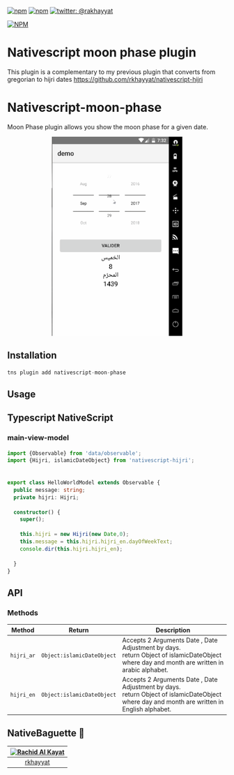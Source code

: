 [![npm](https://img.shields.io/npm/v/nativescript-hijri.svg)](https://www.npmjs.com/package/nativescript-moon-phase)
[![npm](https://img.shields.io/npm/dt/nativescript-hijri.svg?label=npm%20downloads)](https://www.npmjs.com/package/nativescript-moon-phase)
[![twitter: @rakhayyat](https://img.shields.io/badge/twitter-%40rakhayyat-2F98C1.svg)](https://twitter.com/rakhayyat)

[![NPM](https://nodei.co/npm/nativescript-hijri.png?downloads=true&downloadRank=true&stars=true)](https://nodei.co/npm/nativescript-moon-phase/)

# Nativescript moon phase plugin
This plugin is a complementary to my previous plugin that converts from gregorian to hijri dates https://github.com/rkhayyat/nativescript-hijri

# Nativescript-moon-phase

Moon Phase plugin allows you show the moon phase for a given date. 
<p align="center">
  <img src="https://github.com/rkhayyat/nativescript-hijri/blob/master/screenshot/nativescript-hijri.gif" width="300"/>
</p>

## Installation

```javascript
tns plugin add nativescript-moon-phase
```

## Usage 

## Typescript NativeScript

### main-view-model
```typescript
import {Observable} from 'data/observable';
import {Hijri, islamicDateObject} from 'nativescript-hijri';


export class HelloWorldModel extends Observable {
  public message: string;
  private hijri: Hijri;

  constructor() {
    super();

    this.hijri = new Hijri(new Date,0);
    this.message = this.hijri.hijri_en.dayOfWeekText;
    console.dir(this.hijri.hijri_en);

  }
}
```

## API

### Methods

| Method | Return | Description |
| --- | --- | --- |
| `hijri_ar` | `Object:islamicDateObject` | Accepts 2 Arguments Date , Date Adjustment by days.<br> return Object of islamicDateObject where day and month are written in arabic alphabet.|
| `hijri_en`| `Object:islamicDateObject` | Accepts 2 Arguments Date , Date Adjustment by days.<br> return Object of islamicDateObject where day and month are written in English alphabet. |

## NativeBaguette 🥖

[<img alt="Rachid Al Kayat" src="https://avatars1.githubusercontent.com/u/10686043?v=3&s=400" width="117">](https://github.com/rkhayyat) |
:---: |
[rkhayyat](https://github.com/rkhayyat)  |

